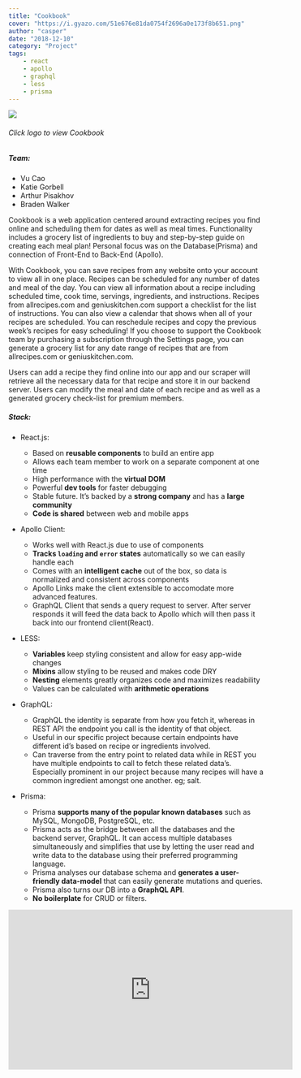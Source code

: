 ```yaml
---
title: "Cookbook"
cover: "https://i.gyazo.com/51e676e81da0754f2696a0e173f8b651.png"
author: "casper"
date: "2018-12-10"
category: "Project"
tags:
    - react
    - apollo
    - graphql
    - less
    - prisma
---
```


[<img src="https://raw.githubusercontent.com/Lambda-School-Labs/Labs8-Cookbook/master/cookbook/src/designs/Logo/LogoWithTextBlue.png">](https://www.your-cookbook.us/)    
###### Click logo to view Cookbook

##### Team:
 * Vu Cao
 * Katie Gorbell
 * Arthur Pisakhov
 * Braden Walker

Cookbook is a web application centered around extracting recipes you find online and scheduling them for dates as well as meal times. Functionality includes a grocery list of ingredients to buy and step-by-step guide on creating each meal plan! Personal focus was on the Database(Prisma) and connection of Front-End to Back-End (Apollo).

With Cookbook, you can save recipes from any website onto your account to view all in one place. Recipes can be scheduled for any number of dates and meal of the day. You can view all information about a recipe including scheduled time, cook time, servings, ingredients, and instructions. Recipes from allrecipes.com and geniuskitchen.com support a checklist for the list of instructions. You can also view a calendar that shows when all of your recipes are scheduled. You can reschedule recipes and copy the previous week’s recipes for easy scheduling! If you choose to support the Cookbook team by purchasing a subscription through the Settings page, you can generate a grocery list for any date range of recipes that are from allrecipes.com or geniuskitchen.com.

Users can add a recipe they find online into our app and our scraper will retrieve all the necessary data for that recipe and store it in our
backend server. Users can modify the meal and date of each recipe and as well as a generated grocery check-list for premium members.

##### Stack:
- React.js:
    - Based on **reusable components** to build an entire app
    - Allows each team member to work on a separate component at one time
    - High performance with the **virtual DOM**
    - Powerful **dev tools** for faster debugging
    - Stable future. It’s backed by a **strong company** and has a **large community**
    - **Code is shared** between web and mobile apps

- Apollo Client:
    - Works well with React.js due to use of components
    - **Tracks `loading` and `error` states** automatically so we can easily handle each
    - Comes with an **intelligent cache** out of the box, so data is normalized and consistent across components
    - Apollo Links make the client extensible to accomodate more advanced features.
    - GraphQL Client that sends a query request to server. After server responds it will feed the data back to Apollo which will then pass it back into our frontend client(React).

- LESS:
    - **Variables** keep styling consistent and allow for easy app-wide changes
    - **Mixins** allow styling to be reused and makes code DRY
    - **Nesting** elements greatly organizes code and maximizes readability
    - Values can be calculated with **arithmetic operations**

- GraphQL:
    - GraphQL the identity is separate from how you fetch it, whereas in REST API the endpoint you call is the identity of that object.
    - Useful in our specific project because certain endpoints have different id’s based on recipe or ingredients involved.
    - Can traverse from the entry point to related data while in REST you have multiple endpoints to call to fetch these related data’s. Especially prominent in our project because many recipes will have a common ingredient amongst one another. eg; salt.

- Prisma:
    -  Prisma **supports many of the popular known databases** such as MySQL, MongoDB, PostgreSQL, etc. 
    - Prisma acts as the bridge between all the databases and the backend server, GraphQL. It can access multiple databases simultaneously and simplifies that use by letting the user read and write data to the database using their preferred programming language. 
    - Prisma analyses our database schema and **generates a user-friendly data-model** that can easily generate mutations and queries. 
    - Prisma also turns our DB into a **GraphQL API**.
    - **No boilerplate** for CRUD or filters.


<iframe width="560" height="315" src="https://www.youtube.com/embed/kwAseuJUqoI" frameborder="0" allow="accelerometer; autoplay; encrypted-media; gyroscope; picture-in-picture" allowfullscreen></iframe>